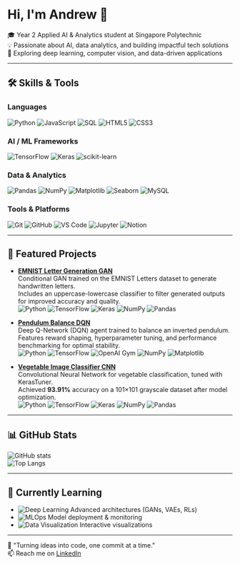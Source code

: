 # Hi, I'm Andrew 👋

🎓 Year 2 Applied AI & Analytics student at Singapore Polytechnic  
💡 Passionate about AI, data analytics, and building impactful tech solutions  
🚀 Exploring deep learning, computer vision, and data-driven applications  

---

## 🛠 Skills & Tools

### Languages
![Python](https://img.shields.io/badge/Python-3776AB?logo=python&logoColor=white)
![JavaScript](https://img.shields.io/badge/JavaScript-F7DF1E?logo=javascript&logoColor=black)
![SQL](https://img.shields.io/badge/SQL-4479A1?logo=sqlite&logoColor=white)
![HTML5](https://img.shields.io/badge/HTML5-E34F26?logo=html5&logoColor=white)
![CSS3](https://img.shields.io/badge/CSS3-1572B6?logo=CSS3&logoColor=1572B6)

### AI / ML Frameworks
![TensorFlow](https://img.shields.io/badge/TensorFlow-FF6F00?logo=tensorflow&logoColor=white)
![Keras](https://img.shields.io/badge/Keras-D00000?logo=keras&logoColor=white)
![scikit-learn](https://img.shields.io/badge/scikit--learn-F7931E?logo=scikit-learn&logoColor=white)

### Data & Analytics
![Pandas](https://img.shields.io/badge/Pandas-150458?logo=pandas&logoColor=white)
![NumPy](https://img.shields.io/badge/NumPy-013243?logo=numpy&logoColor=white)
![Matplotlib](https://img.shields.io/badge/Matplotlib-11557C?logo=matplotlib&logoColor=11557C)
![Seaborn](https://img.shields.io/badge/Seaborn-4C72B0?logo=seaborn&logoColor=white)
![MySQL](https://img.shields.io/badge/MySQL-4479A1?logo=mysql&logoColor=white)

### Tools & Platforms
![Git](https://img.shields.io/badge/Git-F05032?logo=git&logoColor=white)
![GitHub](https://img.shields.io/badge/GitHub-181717?logo=github&logoColor=white)
![VS Code](https://img.shields.io/badge/VS%20Code-0078D4?logo=Visual%20Studio%20Code&logoColor=0078D4)
![Jupyter](https://img.shields.io/badge/Jupyter-F37626?logo=jupyter&logoColor=white)
![Notion](https://img.shields.io/badge/Notion-FFFFFF?logo=notion&logoColor=000000)


---

## 📌 Featured Projects

- [**EMNIST Letter Generation GAN**](https://github.com/4ndrrw/EMNIST-Letter-Generation-GAN)  
  Conditional GAN trained on the EMNIST Letters dataset to generate handwritten letters.  
  Includes an uppercase-lowercase classifier to filter generated outputs for improved accuracy and quality.  
  ![Python](https://img.shields.io/badge/Python-3776AB?logo=python&logoColor=white)
  ![TensorFlow](https://img.shields.io/badge/TensorFlow-FF6F00?logo=tensorflow&logoColor=white)
  ![Keras](https://img.shields.io/badge/Keras-D00000?logo=keras&logoColor=white)
  ![NumPy](https://img.shields.io/badge/NumPy-013243?logo=numpy&logoColor=white)
  ![Pandas](https://img.shields.io/badge/Pandas-150458?logo=pandas&logoColor=white)

- [**Pendulum Balance DQN**](https://github.com/4ndrrw/Pendulum-Balance-DQN)  
  Deep Q-Network (DQN) agent trained to balance an inverted pendulum.  
  Features reward shaping, hyperparameter tuning, and performance benchmarking for optimal stability.  
  ![Python](https://img.shields.io/badge/Python-3776AB?logo=python&logoColor=white)
  ![TensorFlow](https://img.shields.io/badge/TensorFlow-FF6F00?logo=tensorflow&logoColor=white)
  ![OpenAI Gym](https://img.shields.io/badge/OpenAI%20Gym-0081A5?logo=openai&logoColor=white)
  ![NumPy](https://img.shields.io/badge/NumPy-013243?logo=numpy&logoColor=white)
  ![Matplotlib](https://img.shields.io/badge/Matplotlib-11557C?logo=matplotlib&logoColor=white)

- [**Vegetable Image Classifier CNN**](https://github.com/4ndrrw/Vegetable-Image-Classifier-CNN)  
  Convolutional Neural Network for vegetable classification, tuned with KerasTuner.  
  Achieved **93.91%** accuracy on a 101×101 grayscale dataset after model optimization.  
  ![Python](https://img.shields.io/badge/Python-3776AB?logo=python&logoColor=white)
  ![TensorFlow](https://img.shields.io/badge/TensorFlow-FF6F00?logo=tensorflow&logoColor=white)
  ![Keras](https://img.shields.io/badge/Keras-D00000?logo=keras&logoColor=white)
  ![NumPy](https://img.shields.io/badge/NumPy-013243?logo=numpy&logoColor=white)
  ![Pandas](https://img.shields.io/badge/Pandas-150458?logo=pandas&logoColor=white)

---

## 📊 GitHub Stats
![GitHub stats](https://github-readme-stats.vercel.app/api?username=4ndrrw&show_icons=true&theme=radical)  
![Top Langs](https://github-readme-stats.vercel.app/api/top-langs/?username=4ndrrw&layout=compact&theme=radical)

---

## 🌱 Currently Learning
- ![Deep Learning](https://img.shields.io/badge/Deep%20Learning-FF6F00?logo=tensorflow&logoColor=white) Advanced architectures (GANs, VAEs, RLs)
- ![MLOps](https://img.shields.io/badge/MLOps-102230?logo=mlflow&logoColor=white) Model deployment & monitoring
- ![Data Visualization](https://img.shields.io/badge/Data%20Visualization-3F4F75?logo=plotly&logoColor=white) Interactive visualizations

---

💬 "Turning ideas into code, one commit at a time."  
📫 Reach me on [LinkedIn](https://www.linkedin.com/in/andrew-pang-hw/)  
